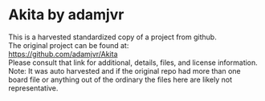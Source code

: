 
# Akita by adamjvr  
This is a harvested standardized copy of a project from github.  
The original project can be found at:  
https://github.com/adamjvr/Akita  
Please consult that link for additional, details, files, and license information.  
Note: It was auto harvested and if the original repo had more than one board file or anything out of the ordinary the files here are likely not representative.  
    